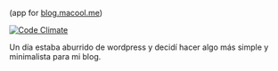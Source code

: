 (app for [blog.macool.me](http://blog.macool.me))

[![Code Climate](https://codeclimate.com/github/macool/blog.png)](https://codeclimate.com/github/macool/blog)

Un día estaba aburrido de wordpress y decidí hacer algo más simple y minimalista para mi blog.
